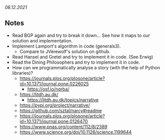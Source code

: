 *08.12.2021*

## Notes

* Read BGP again and try to break it down... See how it maps to our solution and implementation.
* Implement Lamport's algorithm in code (generals3).
  * Compare to JVerewolf's solution on github.
* Read Hansel and Gretel and try to implement it in code. (See Erwig)
* Read the Dining Philosophers and try to implement it in code.
* How can we programmatically analyse a story (with the help of Python libraries)?
  * https://journals.plos.org/plosone/article?id=10.1371/journal.pone.0226025
    * https://osf.io/nqrba/
  * https://litdh.au.dk/
    * https://litdh.au.dk/topics/narrative
  * https://pypi.org/project/narrative/
  * https://github.com/sztal/narcy#readme
  * https://journals.plos.org/plosone/article?id=10.1371/journal.pone.0126470
  * https://www.pnas.org/content/112/8/2389
  * https://www.science.org/doi/10.1126/science.1199644
